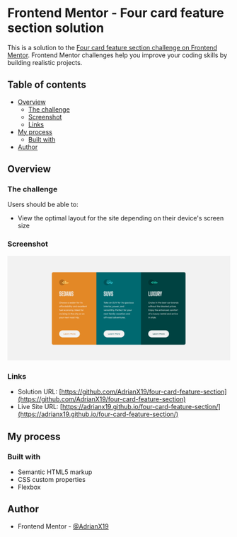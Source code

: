 # Frontend Mentor - Four card feature section solution

This is a solution to the [Four card feature section challenge on Frontend Mentor](https://www.frontendmentor.io/challenges/four-card-feature-section-weK1eFYK). Frontend Mentor challenges help you improve your coding skills by building realistic projects. 

## Table of contents

- [Overview](#overview)
  - [The challenge](#the-challenge)
  - [Screenshot](#screenshot)
  - [Links](#links)
- [My process](#my-process)
  - [Built with](#built-with)
- [Author](#author)

## Overview

### The challenge

Users should be able to:

- View the optimal layout for the site depending on their device's screen size

### Screenshot
![Final result on desktop](./final-result/desktop-final.PNG)

### Links

- Solution URL: [https://github.com/AdrianX19/four-card-feature-section](https://github.com/AdrianX19/four-card-feature-section)
- Live Site URL: [https://adrianx19.github.io/four-card-feature-section/](https://adrianx19.github.io/four-card-feature-section/)

## My process

### Built with

- Semantic HTML5 markup
- CSS custom properties
- Flexbox

## Author

- Frontend Mentor - [@AdrianX19](https://www.frontendmentor.io/profile/AdrianX19)